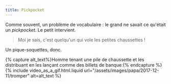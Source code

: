 ```yaml
---
title: Pickpocket
---
```


Comme souvent, un problème de vocabulaire : le grand ne savait ce qu'était un _pickpocket_. Le petit intervient.

> Moi je sais, c'est quelqu'un qui vole les petites chaussettes !

Un pique-soquettes, donc.

{% capture alt_text%}Homme tenant une pile de chaussette et les distribuant en les lançant comme des billets de banque.{% endcapture %}
{% include video_as_a_gif.html.liquid
url="/assets/images/papa/2017-12-11/tromper"
alt=alt_text
%}
